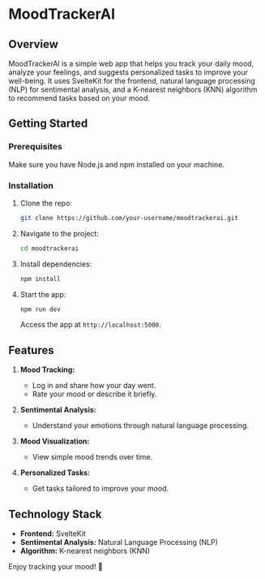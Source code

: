 # MoodTrackerAI

## Overview

MoodTrackerAI is a simple web app that helps you track your daily mood, analyze your feelings, and suggests personalized tasks to improve your well-being. It uses SvelteKit for the frontend, natural language processing (NLP) for sentimental analysis, and a K-nearest neighbors (KNN) algorithm to recommend tasks based on your mood.

## Getting Started

### Prerequisites

Make sure you have Node.js and npm installed on your machine.

### Installation

1. Clone the repo:

   ```bash
   git clone https://github.com/your-username/moodtrackerai.git
   ```

2. Navigate to the project:

   ```bash
   cd moodtrackerai
   ```

3. Install dependencies:

   ```bash
   npm install
   ```

4. Start the app:

   ```bash
   npm run dev
   ```

   Access the app at `http://localhost:5000`.

## Features

1. **Mood Tracking:**
   - Log in and share how your day went.
   - Rate your mood or describe it briefly.

2. **Sentimental Analysis:**
   - Understand your emotions through natural language processing.

3. **Mood Visualization:**
   - View simple mood trends over time.

4. **Personalized Tasks:**
   - Get tasks tailored to improve your mood.

## Technology Stack

- **Frontend:** SvelteKit
- **Sentimental Analysis:** Natural Language Processing (NLP)
- **Algorithm:** K-nearest neighbors (KNN)

Enjoy tracking your mood! 🌟
